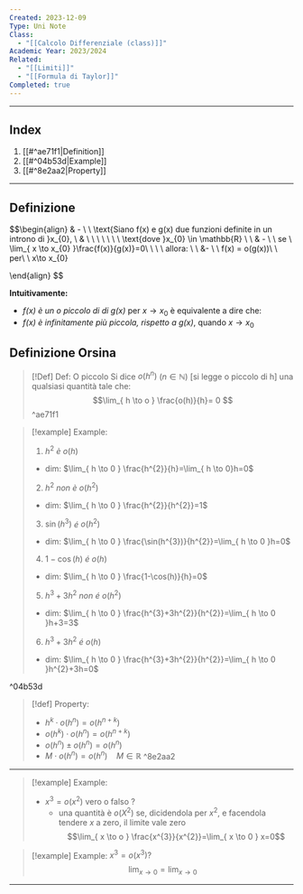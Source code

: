 ```yaml
---
Created: 2023-12-09
Type: Uni Note
Class:
  - "[[Calcolo Differenziale (class)]]"
Academic Year: 2023/2024
Related:
  - "[[Limiti]]"
  - "[[Formula di Taylor]]"
Completed: true
---
```

---
## Index
1. [[#^ae71f1|Definition]]
2. [[#^04b53d|Example]]
3. [[#^8e2aa2|Property]]

---
## Definizione

$$\begin{align}
& - \ \ \text{Siano f(x) e g(x) due funzioni definite in un introno di }x_{0}, \\ 
& \ \ \ \ \ \  \ \text{dove }x_{0} \in \mathbb{R} \\ \\
& - \ \ se \ \lim_{ x \to x_{0} }\frac{f(x)}{g(x)}=0\ \ \ \ allora: \\ \\
&- \ \ f(x) = o(g(x))\ \ per\ \ x\to x_{0}
  
\end{align} $$

**Intuitivamente:**
- *f(x) è un o piccolo di di g(x)*  per $x\to x_{0}$ è equivalente a dire che:
- *f(x) è infinitamente più piccola, rispetto a g(x)*, quando $x\to x_{0}$


## Definizione Orsina

>[!Def] Def: O piccolo 
> Si dice $o(h^n)$ ($n\in\mathbb{N}$) \[si legge o piccolo di h\] una qualsiasi quantità tale che:
> $$\lim_{ h \to o } \frac{o(h)}{h}= 0 $$
^ae71f1

>[!example] Example:
>1. $h^{2}$ *è* $o(h)$
>	- dim: $\lim_{ h \to 0 } \frac{h^{2}}{h}=\lim_{ h \to 0}h=0$
>2. $h^{2}$ *non è* $o(h^{2})$
>	- dim: $\lim_{ h \to 0 } \frac{h^{2}}{h^{2}}=1$
>3. $\sin(h^{3})$ *é* $o(h^{2})$
>	- dim: $\lim_{ h \to 0 } \frac{\sin(h^{3})}{h^{2}}=\lim_{ h \to 0 }h=0$
>4. $1-\cos(h)$ *é* $o(h)$
>	- dim: $\lim_{ h \to 0 } \frac{1-\cos(h)}{h}=0$
>5. $h^{3}+3h^{2}$ *non é* $o(h^{2})$
>	- dim: $\lim_{ h \to 0 } \frac{h^{3}+3h^{2}}{h^{2}}=\lim_{ h \to 0 }h+3=3$
>6. $h^{3}+3h^{2}$ *é* $o(h)$
>	- dim: $\lim_{ h \to 0 } \frac{h^{3}+3h^{2}}{h^{2}}=\lim_{ h \to 0 }h^{2}+3h=0$
>	 
^04b53d

>[!def] Property:
>- $h^{k}\cdot o(h^{n})=o(h^{n+k})$
>- $o(h^{k})\cdot o(h^{n})=o(h^{n+k})$
>- $o(h^{n})\pm o(h^{n})=o(h^{n})$
>- $M\cdot o(h^{n})=o(h^{n})\ \ \ \ M\in\mathbb{R}$
^8e2aa2

---

>[!example] Example:
>- $x^{3}=o(x^{2})$ vero o falso ?
>	- una quantità è $o(X^{2})$ se, dicidendola per $x^{2}$, e facendola tendere
>	$x$ a zero, il limite vale zero
>	$$\lim_{ x \to o } \frac{x^{3}}{x^{2}}=\lim_{ x \to 0 } x=0$$

>[!example] Example:
>$x^{3}=o(x^{3})?$
>$$\lim_{ x \to 0 } =\lim_{ x \to 0 } $$ 

---